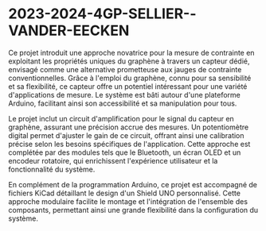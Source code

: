 # 2023-2024-4GP-SELLIER--VANDER-EECKEN

Ce projet introduit une approche novatrice pour la mesure de contrainte en exploitant les propriétés uniques du graphène à travers un capteur dédié, envisagé comme une alternative prometteuse aux jauges de contrainte conventionnelles. Grâce à l'emploi du graphène, connu pour sa sensibilité et sa flexibilité, ce capteur offre un potentiel intéressant pour une variété d'applications de mesure. Le système est bâti autour d'une plateforme Arduino, facilitant ainsi son accessibilité et sa manipulation pour tous.

Le projet inclut un circuit d'amplification pour le signal du capteur en graphène, assurant une précision accrue des mesures. Un potentiomètre digital permet d'ajuster le gain de ce circuit, offrant ainsi une calibration précise selon les besoins spécifiques de l'application. Cette approche est complétée par des modules tels que le Bluetooth, un écran OLED et un encodeur rotatoire, qui enrichissent l'expérience utilisateur et la fonctionnalité du système.

En complément de la programmation Arduino, ce projet est accompagné de fichiers KiCad détaillant le design d'un Shield UNO personnalisé. Cette approche modulaire facilite le montage et l'intégration de l'ensemble des composants, permettant ainsi une grande flexibilité dans la configuration du système.
